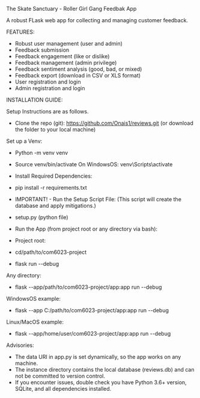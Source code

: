 The Skate Sanctuary - Roller Girl Gang Feedbak App

A robust FLask web app for collecting and managing customer feedback.

FEATURES:
- Robust user management (user and admin)
- Feedback submission
- Feedback engagement (like or dislike)
- Feedback management (admin privilege)
- Feedback sentiment analysis (good, bad, or mixed)
- Feedback export (download in CSV or XLS format)
- User registration and login
- Admin registration and login


INSTALLATION GUIDE:

Setup Instructions are as follows.

- Clone the repo (git): https://github.com/Onais1/reviews.git
(or download the folder to your local machine)

Set up a Venv:
- Python -m venv venv
- Source venv/bin/activate 
On WindowsOS: venv\Scripts\activate

- Install Required Dependencies:
- pip install -r requirements.txt

- IMPORTANT! - Run the Setup Script File:
(This script will create the database and apply mitigations.)
- setup.py (python file)

- Run the App (from project root or any directory via bash):
- Project root:
- cd/path/to/com6023-project
- flask run --debug

Any directory:
- flask --app/path/to/com6023-project/app:app run --debug

WindowsOS example:
- flask --app C:/path/to/com6023-project/app:app run --debug

Linux/MacOS example:
- flask --app/home/user/com6023-project/app:app run --debug

Advisories:
- The data URI in app.py is set dynamically, so the app works on any machine.
- The instance directory contains the local database (reviews.db) and can not be committed to version control.
- If you encounter issues, double check you have Python 3.6+ version, SQLite, and all dependencies installed.
